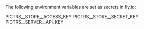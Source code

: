 The following environment variables are set as secrets in fly.io:

PICTRS__STORE__ACCESS_KEY
PICTRS__STORE__SECRET_KEY
PICTRS__SERVER__API_KEY
